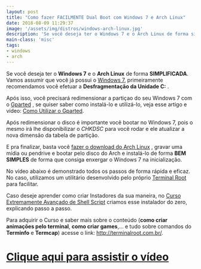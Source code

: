 ```yaml
---
layout: post
title: "Como fazer FACILMENTE Dual Boot com Windows 7 e Arch Linux"
date: 2018-08-09 11:29:37
image: '/assets/img/distros/windows-arch-linux.jpg'
description: 'Se você deseja ter o Windows 7 e o Arch Linux de forma simplificada.'
main-class: 'misc'
tags:
- windows
- arch
---
```



Se você deseja ter o __Windows 7__ e o __Arch Linux__ de forma __SIMPLIFICADA__. Vamos assumir que você já possui o [Windows 7](https://www.microsoft.com/pt-br/software-download/), primeiramente recomendamos você efetuar a __Desfragmentação da Unidade C:__ . 


Após isso, você precisará redimensionar a partiçao do seu Windows 7 com o [Gparted](https://gparted.org/) , se quiser saber como instalá-lo e utilizá-lo, veja esse artigo e vídeo: [Como Utilizar o Gparted](http://terminalroot.com.br/2017/09/como-utilizar-o-gparted.html). 


Após redimensionar o disco é importante você bootar no Windows 7, pois o mesmo irá lhe disponibilizar o _CHKDSC_ para você rodar e ele atualizar a nova dimensão da tabela de partição. 


E pra finalizar, basta você [fazer o download do Arch Linux](https://www.archlinux.org/download/) , gravar uma mídia ou pendrive e bootar pelo disco do Arch e instalá-lo de forma __BEM SIMPLES__ de forma que consiga enxergar o Windows 7 na inicialização.


No vídeo abaixo é demonstrado todos os passos de forma rápida e eficaz. No caso, utilizamos um utilitário desenvolvido pelo próprio [Terminal Root](http://terminalroot.com.br/) para facilitar.


Caso deseje aprender como criar Instadores da sua maneira, no [Curso Extremamente Avançado de Shell Script](http://terminalroot.com.br/shell) criamos esse instalador do zero, explicando passo a passo.


Para adquirir o Curso e saber mais sobre o conteúdo (__como criar animações pelo terminal__, __como criar games__,... e tudo sobre comandos do **Terminfo** e **Termcap**) acesse o link: <http://terminalroot.com.br/>.


# [Clique aqui para assistir o vídeo](https://youtu.be/rexNwP4zk9s)

<script async src="https://pagead2.googlesyndication.com/pagead/js/adsbygoogle.js"></script>

<!-- Informat -->
<ins class="adsbygoogle"
 style="display:block"
 data-ad-client="ca-pub-2838251107855362"
 data-ad-slot="2327980059"
 data-ad-format="auto"
 data-full-width-responsive="true"></ins>

<script>
(adsbygoogle = window.adsbygoogle || []).push({});
</script>

